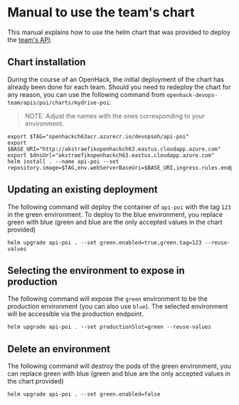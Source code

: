 # Manual to use the team's chart

This manual explains how to use the helm chart that was provided to deploy the [team's API](https://github.com/Azure-Samples/openhack-devops-team/tree/master/apis).

## Chart installation

During the course of an OpenHack, the initial deployment of the chart has already been done for each team. Should you need to redeploy the chart for any reason, you can use the following command from `openhack-devops-team/apis/poi/charts/mydrive-poi`:

> NOTE: Adjust the names with the ones corresponding to your environment.

```
export $TAG="openhackch63acr.azurecr.io/devopsoh/api-poi"
export $BASE_URI="http://akstraefikopenhackch63.eastus.cloudapp.azure.com"
export $dnsUrl="akstraefikopenhackch63.eastus.cloudapp.azure.com"
helm install . --name api-poi --set repository.image=$TAG,env.webServerBaseUri=$BASE_URI,ingress.rules.endpoint.host=$dnsUrl
```

## Updating an existing deployment

The following command will deploy the container of `api-poi` with the tag `123` in the green environment. To deploy to the blue environment, you replace green with blue (green and blue are the only accepted values in the chart provided)

```
helm upgrade api-poi . --set green.enabled=true,green.tag=123 --reuse-values
```

## Selecting the environment to expose in production

The following command will expose the `green` environment to be the production environment (you can also use `blue`). The selected environment will be accessible via the production endpoint.

```
helm upgrade api-poi . --set productionSlot=green --reuse-values
```

## Delete an environment

The following command will destroy the pods of the green environment, you can replace green with blue (green and blue are the only accepted values in the chart provided)

```
helm upgrade api-poi . --set green.enabled=false
```
